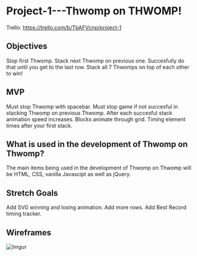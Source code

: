 # Project-1---Thwomp on THWOMP!


Trello: https://trello.com/b/TbAFVcnp/project-1

## Objectives
Stop first Thwomp.
Stack next Thwomp on previous one.
Succesfully do that until you get to the last row.
Stack all 7 Thwomps on top of each other to win!

## MVP
Must stop Thwomp with spacebar.
Must stop game if not succesful in stacking Thwomp on previous Thwomp.
After each succesful stack animation speed increases.
Blocks animate through grid.
Timing element times after your first stack.


## What is used in the development of Thwomp on Thwomp?
The main items being used in the development of Thwomp on Thwomp will be HTML, CSS, vanilla Javascipt as well as jQuery.

## Stretch Goals
Add SVG winning and losing animation.
Add more rows.
Add Best Record timing tracker.

## Wireframes
![Imgur](http://i.imgur.com/jPNwKEB.png)
